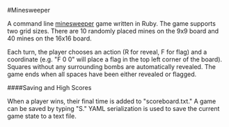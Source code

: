 #Minesweeper

A command line [minesweeper][1] game written in Ruby. The game supports two grid sizes. There are 10 randomly placed mines on the 9x9 board and 40 mines on the 16x16 board.

Each turn, the player chooses an action (R for reveal, F for flag) and a coordinate (e.g. "F 0 0" will place a flag in the top left corner of the board). Squares without any surrounding bombs are automatically revealed. The game ends when all spaces have been either revealed or flagged.

####Saving and High Scores

When a player wins, their final time is added to "scoreboard.txt." A game can be saved by typing "S." YAML serialization is used to save the current game state to a text file.

  [1]: https://en.wikipedia.org/wiki/Minesweeper_(Windows)
